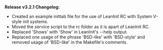 **Release v3.2.1 Changelog:**
* Created an example inittab file for the use of LeanInit RC with System V-style init systems.
* Moved the service script to the rc folder as it is apart of LeanInit RC.
* Replaced 'Shows' with 'Show' in LeanInit's --help output.
* Replaced one usage of the phrase 'BSD-like' with 'BSD-style' and removed usage of 'BSD-like' in the Makefile's comments.

